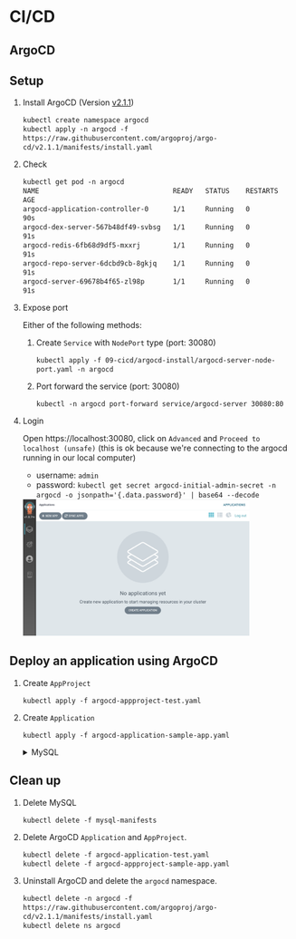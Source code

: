 # CI/CD

## ArgoCD

## Setup

1. Install ArgoCD (Version [v2.1.1](https://github.com/argoproj/argo-cd/releases/tag/v2.1.1))

    ```
    kubectl create namespace argocd
    kubectl apply -n argocd -f https://raw.githubusercontent.com/argoproj/argo-cd/v2.1.1/manifests/install.yaml
    ```

1. Check
    ```
    kubectl get pod -n argocd
    NAME                                 READY   STATUS    RESTARTS   AGE
    argocd-application-controller-0      1/1     Running   0          90s
    argocd-dex-server-567b48df49-svbsg   1/1     Running   0          91s
    argocd-redis-6fb68d9df5-mxxrj        1/1     Running   0          91s
    argocd-repo-server-6dcbd9cb-8gkjq    1/1     Running   0          91s
    argocd-server-69678b4f65-zl98p       1/1     Running   0          91s
    ```

1. Expose port

    Either of the following methods:

    1. Create `Service` with `NodePort` type (port: 30080)

        ```
        kubectl apply -f 09-cicd/argocd-install/argocd-server-node-port.yaml -n argocd
        ```

    1. Port forward the service (port: 30080)

        ```
        kubectl -n argocd port-forward service/argocd-server 30080:80
        ```

1. Login

    Open https://localhost:30080, click on `Advanced` and `Proceed to localhost (unsafe)` (this is ok because we're connecting to the argocd running in our local computer)

    - username: `admin`
    - password: `kubectl get secret argocd-initial-admin-secret -n argocd -o jsonpath='{.data.password}' | base64 --decode`

    <img src="argocd.png" width="400"/>

## Deploy an application using ArgoCD

1. Create `AppProject`
    ```
    kubectl apply -f argocd-appproject-test.yaml
    ```
1. Create `Application`

    ```
    kubectl apply -f argocd-application-sample-app.yaml
    ```

    <details><summary>MySQL</summary>

    As you can see in [Run simple application in kubernetes](../06-run-simple-application-in-kubernetes), sample-app is dependent on mysql.
    So you need to run mysql in `default` namespace by

    ```
    kubectl apply -f mysql-manifests
    ```

    Problem: Please create an ArgoCD application to sync MySQL.

    </details>

## Clean up

1. Delete MySQL

    ```
    kubectl delete -f mysql-manifests
    ```

1. Delete ArgoCD `Application` and `AppProject`.

    ```
    kubectl delete -f argocd-application-test.yaml
    kubectl delete -f argocd-appproject-sample-app.yaml
    ```

1. Uninstall ArgoCD and delete the `argocd` namespace.

    ```
    kubectl delete -n argocd -f https://raw.githubusercontent.com/argoproj/argo-cd/v2.1.1/manifests/install.yaml
    kubectl delete ns argocd
    ```
